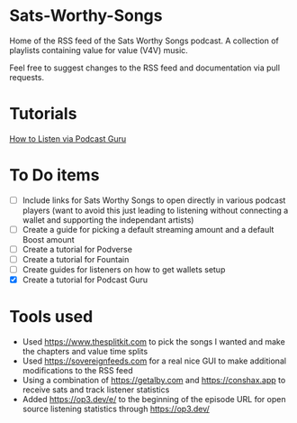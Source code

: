 # Sats-Worthy-Songs
Home of the RSS feed of the Sats Worthy Songs podcast. A collection of playlists containing value for value (V4V) music. 

Feel free to suggest changes to the RSS feed and documentation via pull requests.

# Tutorials
[How to Listen via Podcast Guru](Tutorials/Podcast-Guru.md)


# To Do items
- [ ] Include links for Sats Worthy Songs to open directly in various podcast players (want to avoid this just leading to listening without connecting a wallet and supporting the independant artists)
- [ ] Create a guide for picking a default streaming amount and a default Boost amount
- [ ] Create a tutorial for Podverse
- [ ] Create a tutorial for Fountain
- [ ] Create guides for listeners on how to get wallets setup
- [x] Create a tutorial for Podcast Guru

# Tools used
- Used https://www.thesplitkit.com to pick the songs I wanted and make the chapters and value time splits
- Used https://sovereignfeeds.com for a real nice GUI to make additional modifications to the RSS feed
- Using a combination of https://getalby.com and https://conshax.app to receive sats and track listener statistics
- Added https://op3.dev/e/ to the beginning of the episode URL for open source listening statistics through https://op3.dev/

